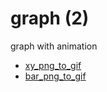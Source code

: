 # graph (2)
graph with animation

+ [xy_png_to_gif](xy_png_to_gif.ipynb)
+ [bar_png_to_gif](bar_png_to_gif.ipynb)
